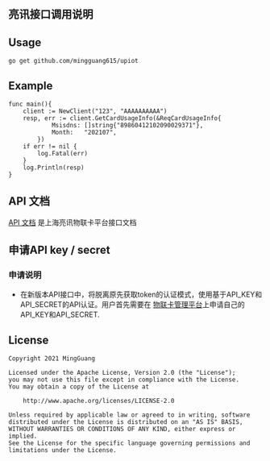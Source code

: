 ## 亮讯接口调用说明

## Usage

```
go get github.com/mingguang615/upiot
```

## Example
```
func main(){
    client := NewClient("123", "AAAAAAAAAA")
    resp, err := client.GetCardUsageInfo(&ReqCardUsageInfo{
    		Msisdns: []string{"89860412102090029371"},
    		Month:   "202107",
    	})
    if err != nil {
        log.Fatal(err)
    }
    log.Println(resp)
}
```

## API 文档

[API 文档](http://ec.upiot.net/api_doc/#_%E6%8E%A5%E5%8F%A3%E8%B0%83%E7%94%A8%E8%AF%B4%E6%98%8E) 是上海亮讯物联卡平台接口文档

## 申请API key / secret
### 申请说明
- 在新版本API接口中，将脱离原先获取token的认证模式，使用基于API_KEY和API_SECRET的API认证。用户首先需要在 [物联卡管理平台](http://ec.upiot.net/login/)上申请自己的API_KEY和API_SECRET.

## License

```
Copyright 2021 MingGuang

Licensed under the Apache License, Version 2.0 (the "License");
you may not use this file except in compliance with the License.
You may obtain a copy of the License at

    http://www.apache.org/licenses/LICENSE-2.0

Unless required by applicable law or agreed to in writing, software
distributed under the License is distributed on an "AS IS" BASIS,
WITHOUT WARRANTIES OR CONDITIONS OF ANY KIND, either express or implied.
See the License for the specific language governing permissions and
limitations under the License.
```